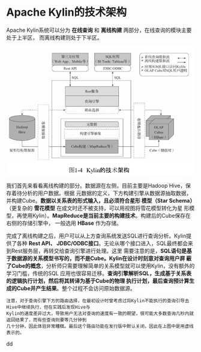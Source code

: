 Apache Kylin的技术架构
================================================================================
Apache Kylin系统可以分为 **在线查询** 和 **离线构建** 两部分，在线查询的模块主要处于上半区，
而离线构建则处于下半区。

![Kylin的技术架构](img/2.png)

我们首先来看看离线构建的部分。数据源在左侧，目前主要是Hadoop Hive，保存着待分析的用户数据。根据
元数据的定义，下方构建引擎从数据源抽取数据，并构建Cube。**数据以关系表的形式输入，且必须符合星形
模型（Star Schema）**（更复杂的 **雪花模型** 在成文时还不被支持，可以用视图将雪花模型转化为星
形模型，再使用Kylin）。**MapReduce是当前主要的构建技术**。构建后的Cube保存在右侧的存储引擎中，
一般选用 **HBase** 作为存储。

完成了离线构建之后，用户可以从上方查询系统发送SQL进行查询分析。Kylin提供了各种 **Rest API、
JDBC/ODBC接口**。无论从哪个接口进入，SQL最终都会来到Rest服务层，再转交给查询引擎进行处理。这里
需要注意的是，**SQL语句是基于数据源的关系模型书写的，而不是Cube。Kylin在设计时刻意对查询用户屏
蔽了Cube的概念**，分析师只需要理解简单的关系模型就可以使用Kylin，没有额外的学习门槛，传统的SQL
应用也很容易迁移。**查询引擎解析SQL，生成基于关系表的逻辑执行计划，然后将其转译为基于Cube的物理
执行计划，最后查询预计算生成的Cube并产生结果**。整个过程不会访问原始数据源。
```
注意，对于查询引擎下方的路由选择，在最初设计时曾考虑过将Kylin不能执行的查询引导去Hive中继续执行，但在实践后发现Hive与
Kylin的速度差异过大，导致用户无法对查询的速度有一致的期望，很可能大多数查询几秒内就返回结果了，而有些查询则要等几分钟到
几十分钟，因此体验非常糟糕。最后这个路由功能在发行版中默认关闭，因此在上图中是用虚线表示的。
```







































dd
